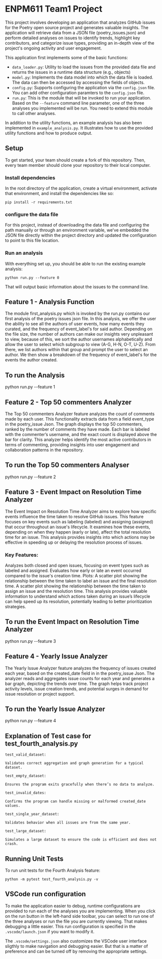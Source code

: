 # ENPM611 Team1 Project

This project involves developing an application that analyzes GitHub issues for the Poetry open source project and generates valuable insights. The application will retrieve data from a JSON file (poetry_issues.json) and perform detailed analyses on issues to identify trends, highlight key contributors, and categorize issue types, providing an in-depth view of the project's ongoing activity and user engagement.

This application first implements some of the basic functions:

- `data_loader.py`: Utility to load the issues from the provided data file and returns the issues in a runtime data structure (e.g., objects)
- `model.py`: Implements the data model into which the data file is loaded. The data can then be accessed by accessing the fields of objects.
- `config.py`: Supports configuring the application via the `config.json` file. You can add other configuration paramters to the `config.json` file.
- `run.py`: This is the module that will be invoked to run your application. Based on the `--feature` command line parameter, one of the three analyses you implemented will be run. You need to extend this module to call other analyses.


In addition to the utility functions, an example analysis has also been implemented in `example_analysis.py`. It illustrates how to use the provided utility functions and how to produce output.

## Setup

To get started, your team should create a fork of this repository. Then, every team member should clone your repository to their local computer. 


### Install dependencies

In the root directory of the application, create a virtual environment, activate that environment, and install the dependencies like so:

```
pip install -r requirements.txt
```

### configure the data file
For this project, instead of downloading the data file and configuring the path manually or through an environment variable, we've embedded the JSON file directly within the project directory and updated the configuration to point to this file location. 


### Run an analysis

With everything set up, you should be able to run the existing example analysis:

```
python run.py --feature 0
```

That will output basic information about the issues to the command line.


## Feature 1 - Analysis Function
The module first_analysis.py which is invoked by the run.py contains our first analysis of the poetry issues json file. In this analysis, we offer the user the ability to see all the authors of user events, how many events they curated, and the frequency of event_label's for said author. Depending on the file size, the number of authors can make our insights very unpleasant to view, because of this, we sort the author usernames alphabetically and allow the user to select which subgroup to view (A-G, H-N, O-T, U-Z). From there, we list authors within that group and prompt the user to select an author. We then show a breakdown of the frequency of event_label's for the events the author created.

## To run the Analysis
python run.py --feature 1


## Feature 2 - Top 50 commenters Analyzer
The Top 50 commenters Analyzer feature analyzes the count of comments made by each user. This functionality extracts data from a field event_type in the poetry_issue Json. The graph displays the top 50 commenters, ranked by the number of comments they have made. Each bar is labeled with the commenter’s username, and the exact count is displayed above the bar for clarity. This analyzer helps identify the most active contributors in terms of commenting, providing insights into user engagement and collaboration patterns in the repository.

## To run the Top 50 commenters Analyser
python run.py --feature 2


## Feature 3 - Event Impact on Resolution Time Analyzer
The Event Impact on Resolution Time Analyzer aims to explore how specific events influence the time taken to resolve GitHub issues. This feature focuses on key events such as labeling (labeled) and assigning (assigned) that occur throughout an issue's lifecycle. It examines how these events, depending on when they happen (early or late), affect the total resolution time for an issue. This analysis provides insights into which actions may be effective in speeding up or delaying the resolution process of issues.

### Key Features:

Analyzes both closed and open issues, focusing on event types such as labeled and assigned.
Evaluates how early or late an event occurred compared to the issue's creation time.
Plots:
A scatter plot showing the relationship between the time taken to label an issue and the final resolution time.
A scatter plot showing the relationship between the time taken to assign an issue and the resolution time.
This analysis provides valuable information to understand which actions taken during an issue’s lifecycle can help speed up its resolution, potentially leading to better prioritization strategies.

## To run the Event Impact on Resolution Time Analyzer
python run.py --feature 3


## Feature 4 - Yearly Issue Analyzer
The Yearly Issue Analyzer feature analyzes the frequency of issues created each year, based on the created_date field in in the poetry_issue Json. The analyzer reads and aggregates issue counts for each year and generates a bar graph, depicting the trends over time. The graph helps track project activity levels, issue creation trends, and potential surges in demand for issue resolution or project support.

## To run the Yearly Issue Analyzer


python run.py --feature 4

## Explanation of Test case for test_fourth_analysis.py

    test_valid_dataset:

    Validates correct aggregation and graph generation for a typical dataset.

    test_empty_dataset:

    Ensures the program exits gracefully when there’s no data to analyze.

    test_invalid_dates:

    Confirms the program can handle missing or malformed created_date values.

    test_single_year_dataset:

    Validates behavior when all issues are from the same year.

    test_large_dataset:

    Simulates a large dataset to ensure the code is efficient and does not crash.


## Running Unit Tests
To run unit tests for the Fourth Analysis feature:

    python -m pytest test_fourth_analysis.py -v

## VSCode run configuration

To make the application easier to debug, runtime configurations are provided to run each of the analyses you are implementing. When you click on the run button in the left-hand side toolbar, you can select to run one of the three analyses or run the file you are currently viewing. That makes debugging a little easier. This run configuration is specified in the `.vscode/launch.json` if you want to modify it.

The `.vscode/settings.json` also customizes the VSCode user interface sligthly to make navigation and debugging easier. But that is a matter of preference and can be turned off by removing the appropriate settings.
